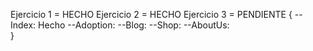 Ejercicio 1 = HECHO
Ejercicio 2 = HECHO
Ejercicio 3 = PENDIENTE {
    --Index: Hecho
    --Adoption:
    --Blog:
    --Shop:
    --AboutUs:  
}